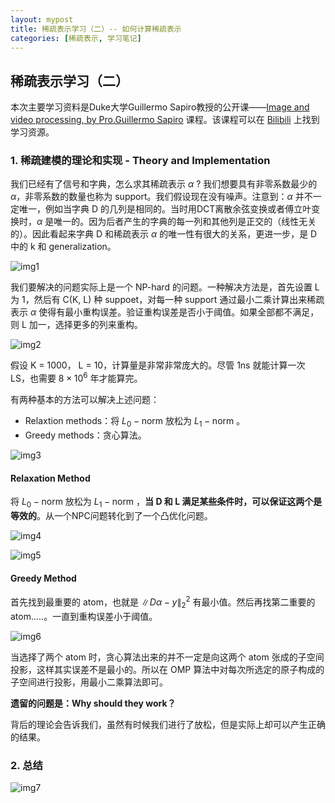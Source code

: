 ```yaml
---
layout: mypost
title: 稀疏表示学习（二）-- 如何计算稀疏表示
categories: [稀疏表示, 学习笔记]
---
```


## 稀疏表示学习（二）

本次主要学习资料是Duke大学Guillermo Sapiro教授的公开课——[Image and video processing, by Pro.Guillermo Sapiro](https://class.coursera.org/images-2012-001/class/index) 课程。该课程可以在 [Bilibili](https://www.bilibili.com/video/BV1tE411A7RC?from=search&seid=14433903494034284973) 上找到学习资源。

### 1. 稀疏建模的理论和实现 - Theory and Implementation

我们已经有了信号和字典，怎么求其稀疏表示 $\alpha$ ? 我们想要具有非零系数最少的 $\alpha$，非零系数的数量也称为 support。我们假设现在没有噪声。注意到：$\alpha$ 并不一定唯一，例如当字典 D 的几列是相同的。当时用DCT离散余弦变换或者傅立叶变换时，$\alpha$ 是唯一的。因为后者产生的字典的每一列和其他列是正交的（线性无关的）。因此看起来字典 D 和稀疏表示 $\alpha$ 的唯一性有很大的关系，更进一步，是 D 中的 k 和 generalization。 

![img1](img1.png)



我们要解决的问题实际上是一个 NP-hard 的问题。一种解决方法是，首先设置 L 为 1，然后有 C(K, L) 种 suppoet，对每一种 support 通过最小二乘计算出来稀疏表示 $\alpha$ 使得有最小重构误差。验证重构误差是否小于阈值。如果全部都不满足，则 L 加一，选择更多的列来重构。

![img2](img2.png)

假设 K = 1000， L = 10，计算量是非常非常庞大的。尽管 1ns 就能计算一次 LS，也需要 $8 \times 10^6$ 年才能算完。



有两种基本的方法可以解决上述问题：

- Relaxtion methods：将 $L_0-\text{norm}$ 放松为  $L_1-\text{norm}$ 。
- Greedy methods：贪心算法。

![img3](img3.png)



#### Relaxation Method

将 $L_0-\text{norm}$ 放松为  $L_1-\text{norm}$ ，**当 D 和 L 满足某些条件时，可以保证这两个是等效的**。从一个NPC问题转化到了一个凸优化问题。

![img4](img4.png)

![img5](img5.png)



#### Greedy Method

首先找到最重要的 atom，也就是 $\|D\alpha - y\|^2_2$ 有最小值。然后再找第二重要的 atom.....。一直到重构误差小于阈值。

![img6](img6.png)

当选择了两个 atom 时，贪心算法出来的并不一定是向这两个 atom 张成的子空间投影，这样其实误差不是最小的。所以在 OMP 算法中对每次所选定的原子构成的子空间进行投影，用最小二乘算法即可。

**遗留的问题是：Why should they work？**

背后的理论会告诉我们，虽然有时候我们进行了放松，但是实际上却可以产生正确的结果。



### 2. 总结

![img7](img7.png)